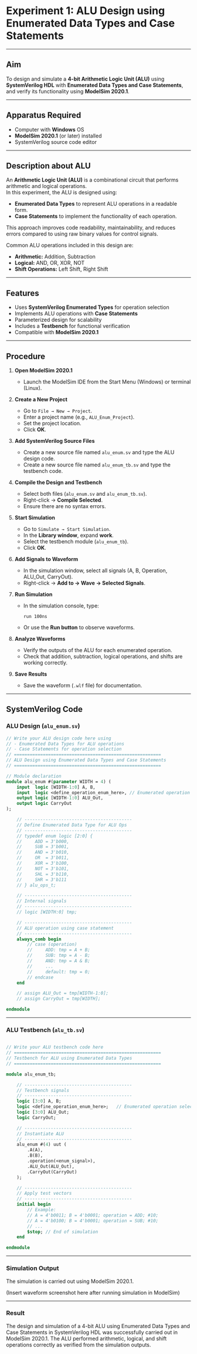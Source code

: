 # Experiment 1: ALU Design using Enumerated Data Types and Case Statements

---

## Aim  
To design and simulate a **4-bit Arithmetic Logic Unit (ALU)** using **SystemVerilog HDL** with **Enumerated Data Types and Case Statements**, and verify its functionality using **ModelSim 2020.1**.

---

## Apparatus Required  
- Computer with **Windows** OS  
- **ModelSim 2020.1** (or later) installed  
- SystemVerilog source code editor  

---

## Description about ALU  
An **Arithmetic Logic Unit (ALU)** is a combinational circuit that performs arithmetic and logical operations.  
In this experiment, the ALU is designed using:  
- **Enumerated Data Types** to represent ALU operations in a readable form.  
- **Case Statements** to implement the functionality of each operation.  

This approach improves code readability, maintainability, and reduces errors compared to using raw binary values for control signals.  

Common ALU operations included in this design are:  
- **Arithmetic:** Addition, Subtraction  
- **Logical:** AND, OR, XOR, NOT  
- **Shift Operations:** Left Shift, Right Shift  

---

## Features
- Uses **SystemVerilog Enumerated Types** for operation selection  
- Implements ALU operations with **Case Statements**  
- Parameterized design for scalability  
- Includes a **Testbench** for functional verification  
- Compatible with **ModelSim 2020.1**  

---

## Procedure  

1. **Open ModelSim 2020.1**  
   - Launch the ModelSim IDE from the Start Menu (Windows) or terminal (Linux).  

2. **Create a New Project**  
   - Go to `File → New → Project`.  
   - Enter a project name (e.g., `ALU_Enum_Project`).  
   - Set the project location.  
   - Click **OK**.  

3. **Add SystemVerilog Source Files**  
   - Create a new source file named `alu_enum.sv` and type the ALU design code.  
   - Create a new source file named `alu_enum_tb.sv` and type the testbench code.  

4. **Compile the Design and Testbench**  
   - Select both files (`alu_enum.sv` and `alu_enum_tb.sv`).  
   - Right-click → **Compile Selected**.  
   - Ensure there are no syntax errors.  

5. **Start Simulation**  
   - Go to `Simulate → Start Simulation`.  
   - In the **Library window**, expand **work**.  
   - Select the testbench module (`alu_enum_tb`).  
   - Click **OK**.  

6. **Add Signals to Waveform**  
   - In the simulation window, select all signals (A, B, Operation, ALU_Out, CarryOut).  
   - Right-click → **Add to → Wave → Selected Signals**.  

7. **Run Simulation**  
   - In the simulation console, type:  
     ```
     run 100ns
     ```  
   - Or use the **Run button** to observe waveforms.  

8. **Analyze Waveforms**  
   - Verify the outputs of the ALU for each enumerated operation.  
   - Check that addition, subtraction, logical operations, and shifts are working correctly.  

9. **Save Results**  
   - Save the waveform (`.wlf` file) for documentation.  

---

## SystemVerilog Code  

### ALU Design (`alu_enum.sv`)
```systemverilog
// Write your ALU design code here using
// - Enumerated Data Types for ALU operations
// - Case Statements for operation selection
// ========================================================
// ALU Design using Enumerated Data Types and Case Statements
// ========================================================

// Module declaration
module alu_enum #(parameter WIDTH = 4) (
    input  logic [WIDTH-1:0] A, B,
    input  logic <define_operation_enum_here>, // Enumerated operation selector
    output logic [WIDTH-1:0] ALU_Out,
    output logic CarryOut
);

    // -----------------------------------------
    // Define Enumerated Data Type for ALU Ops
    // -----------------------------------------
    // typedef enum logic [2:0] {
    //     ADD = 3'b000,
    //     SUB = 3'b001,
    //     AND = 3'b010,
    //     OR  = 3'b011,
    //     XOR = 3'b100,
    //     NOT = 3'b101,
    //     SHL = 3'b110,
    //     SHR = 3'b111
    // } alu_ops_t;

    // -----------------------------------------
    // Internal signals
    // -----------------------------------------
    // logic [WIDTH:0] tmp;

    // -----------------------------------------
    // ALU operation using case statement
    // -----------------------------------------
    always_comb begin
        // case (operation)
        //     ADD: tmp = A + B;
        //     SUB: tmp = A - B;
        //     AND: tmp = A & B;
        //     ...
        //     default: tmp = 0;
        // endcase
    end

    // assign ALU_Out = tmp[WIDTH-1:0];
    // assign CarryOut = tmp[WIDTH];

endmodule
```
---

### ALU Testbench (`alu_tb.sv`)
```systemverilog

// Write your ALU testbench code here
// ========================================================
// Testbench for ALU using Enumerated Data Types
// ========================================================

module alu_enum_tb;

    // -----------------------------------------
    // Testbench signals
    // -----------------------------------------
    logic [3:0] A, B;
    logic <define_operation_enum_here>;   // Enumerated operation selector
    logic [3:0] ALU_Out;
    logic CarryOut;

    // -----------------------------------------
    // Instantiate ALU
    // -----------------------------------------
    alu_enum #(4) uut (
        .A(A),
        .B(B),
        .operation(<enum_signal>),
        .ALU_Out(ALU_Out),
        .CarryOut(CarryOut)
    );

    // -----------------------------------------
    // Apply test vectors
    // -----------------------------------------
    initial begin
        // Example:
        // A = 4'b0011; B = 4'b0001; operation = ADD; #10;
        // A = 4'b0100; B = 4'b0001; operation = SUB; #10;
        // ...
        $stop; // End of simulation
    end

endmodule
```
---

### Simulation Output

The simulation is carried out using ModelSim 2020.1.

(Insert waveform screenshot here after running simulation in ModelSim)

---

### Result

The design and simulation of a 4-bit ALU using Enumerated Data Types and Case Statements in SystemVerilog HDL was successfully carried out in ModelSim 2020.1.
The ALU performed arithmetic, logical, and shift operations correctly as verified from the simulation outputs.

